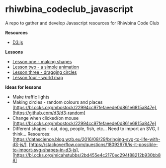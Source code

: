 # rhiwbina_codeclub_javascript
A repo to gather and develop Javascript resources for Rhiwbina Code Club

**Resources**
+ [D3.js](https://d3js.org/) 

**Lessons**
+ [Lesson one - making shapes](https://github.com/brennanpincardiff/rhiwbina_codeclub_javascript/blob/master/making_shapes.md)
+ [Lesson two - a simple animation](https://github.com/brennanpincardiff/rhiwbina_codeclub_javascript/blob/master/simple_animation.md)
+ [Lesson three - dragging circles](https://github.com/brennanpincardiff/rhiwbina_codeclub_javascript/blob/master/dragging_circles.md)
+ [Lesson four - world map](https://github.com/brennanpincardiff/rhiwbina_codeclub_javascript/blob/master/world.md)

**Ideas for lessons**
+ Make traffic lights
+ Making circles - random colours and places   [https://bl.ocks.org/mbostock/22994cc97fefaeede0d861e6815a847e], [https://github.com/d3/d3-random]
+ Change when clicked/on mouse  [https://bl.ocks.org/mbostock/22994cc97fefaeede0d861e6815a847e]
+ Different shapes - cat, dog, people, fish, etc... Need to import an SVG, I think...
Resources: [https://datascience.blog.wzb.eu/2016/08/29/bringing-svg-to-life-with-d3-js/],
[https://stackoverflow.com/questions/18092976/is-it-possible-to-import-svg-shapes-in-d3-js],
[https://bl.ocks.org/micahstubbs/2bd455e4c2170ec294f88212b930bb88]
